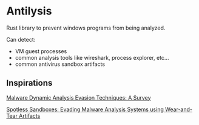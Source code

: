 # Antilysis

Rust library to prevent windows programs from being analyzed. 

Can detect:
- VM guest processes
- common analysis tools like wireshark, process explorer, etc...
- common antivirus sandbox artifacts

## Inspirations

[Malware Dynamic Analysis Evasion Techniques:
A Survey](https://arxiv.org/pdf/1811.01190)

[Spotless Sandboxes: Evading Malware Analysis
Systems using Wear-and-Tear Artifacts](https://ieeexplore.ieee.org/stamp/stamp.jsp?tp=&arnumber=7958622)
